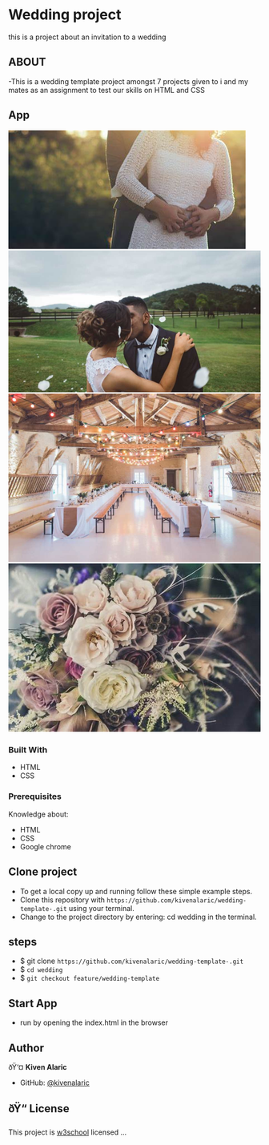 # Wedding project

this is a project about an invitation to a wedding

## ABOUT
-This is a wedding template project amongst 7 projects given to i and my mates as an assignment to test our skills on HTML and CSS

## App

![Home](assets/images/wedding_couple.jpg)
![Home](assets/images/wedding_couple2.jpg)
![Home](assets/images/wedding_location.jpg)
![Home](assets/images/flowers.jpg)

### Built With

- HTML
- CSS
### Prerequisites

Knowledge about:

- HTML
- CSS
- Google chrome

## Clone project

- To get a local copy up and running follow these simple example steps.
- Clone this repository with `https://github.com/kivenalaric/wedding-template-.git` using your terminal.
- Change to the project directory by entering: cd wedding in the terminal.

## steps

- $ git clone `https://github.com/kivenalaric/wedding-template-.git`
- $ `cd wedding`
- $ `git checkout feature/wedding-template`

## Start App

- run by opening the index.html in the browser

## Author

ðŸ‘¤ **Kiven Alaric**

- GitHub: [@kivenalaric](https://github.com/kivenalaric/wedding-template.git)

## ðŸ“ License

This project is [w3school](./LICENSE) licensed ...
